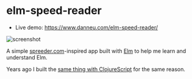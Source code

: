
# elm-speed-reader

- Live demo: <https://www.danneu.com/elm-speed-reader/>

![screenshot](https://dl.dropboxusercontent.com/spa/quq37nq1583x0lf/u8g9-xuf.png)

A simple [spreeder.com][spreeder]-inspired app built with [Elm][elm-lang] to help
me learn and understand Elm.

Years ago I built the [same thing with ClojureScript][cljs-reader] for the
same reason.

[spreeder]: http://www.spreeder.com/app.php?intro=1
[elm-lang]: http://elm-lang.org/
[cljs-reader]: https://github.com/danneu/speed-reader/blob/master/src/cljs/speed_reader/core.cljs
